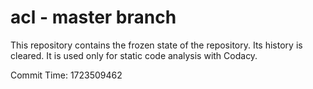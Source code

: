 # acl - master branch

This repository contains the frozen state of the repository.
Its history is cleared. It is used only for static code
analysis with Codacy.

Commit Time: 1723509462